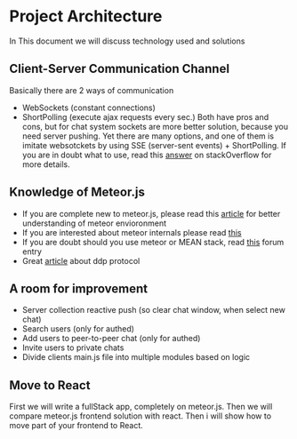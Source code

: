 # Project Architecture

In This document we will discuss technology used and solutions

## Client-Server Communication Channel

Basically there are 2 ways of communication
* WebSockets (constant connections)
* ShortPolling (execute ajax requests every sec.)
Both have pros and cons, but for chat system sockets are more better solution, because you need server pushing.
Yet there are many options, and one of them is imitate websotckets by using SSE (server-sent events) + ShortPolling.
If you are in doubt what to use, read this [answer](https://stackoverflow.com/questions/10028770/in-what-situations-would-ajax-long-short-polling-be-preferred-over-html5-websock)
on stackOverflow for more details.


## Knowledge of Meteor.js
* If you are complete new to meteor.js, please read this [article](https://www.meteor.com/tutorials/blaze/creating-an-app) for better understanding of meteor envioronment
* If you are interested about meteor internals please read [this](https://blog.meteor.com/introducing-ddp-6b40c6aff27d)
* If you are doubt should you use meteor or MEAN stack, read [this](https://forums.meteor.com/t/why-i-won-t-recommend-meteor-anymore/5285) forum entry
* Great [article](https://github.com/meteor/meteor/blob/devel/packages/ddp/DDP.md) about ddp protocol

## A room for improvement
* Server collection reactive push (so clear chat window, when select new chat)
* Search users (only for authed)
* Add users to peer-to-peer chat (only for authed)
* Invite users to private chats
* Divide clients main.js file into multiple modules based on logic

## Move to React

First we will write a fullStack app, completely on meteor.js. Then we will compare meteor.js frontend solution with react.
Then i will show how to move part of your frontend to React.

